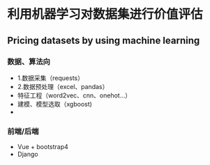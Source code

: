 # 利用机器学习对数据集进行价值评估
## Pricing datasets by using machine learning
### 数据、算法向
  *  1.数据采集（requests）
  *  2.数据预处理（excel、pandas）
  *  特征工程（word2vec、cnn、onehot...）
  *  建模、模型选取（xgboost)
  *  
  
### 前端/后端
  * Vue + bootstrap4
  * Django

